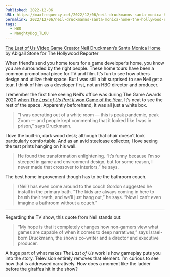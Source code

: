 ```yaml
---
Published: 2022-12-06
URL: https://maxfrequency.net/2022/12/06/neil-druckmanns-santa-monica-home-the-hollywood-reporter/
permalink: 2022/12/06/neil-druckmanns-santa-monica-home-the-hollywood-reporter/
tags:
  - HBO
  - NaughtyDog_TLOU
---
```

[The Last of Us Video Game Creator Neil Druckmann’s Santa Monica Home](https://www.hollywoodreporter.com/lifestyle/real-estate/the-last-of-us-video-game-creator-neil-druckmann-santa-monica-home-1235271530/) by Abigail Stone for The Hollywood Reporter

When friend’s send you home tours for a game developer’s home, you know you are surrounded by the right people. These home tours have been a common promotional piece for TV and film. It’s fun to see how others design and utilize their space. But I was still a bit surprised to see Neil get a tour. I think of him as a developer first, not an HBO director and producer. 

I remember the first time seeing Neil’s office was during The Game Awards 2020 [when *The Last of Us Part II* won Game of the Year](https://youtube.com/watch?v=zWz6v-UAs8Q&t=11728). It’s neat to see the rest of the space. Apparently beforehand, it was all just a white box.

> “I was operating out of a white room — this is peak pandemic, peak Zoom — and people kept commenting that it looked like I was in prison,” says Druckmann.

I love the built-in, dark wood desk; although that chair doesn’t look particularly comfortable. And as an avid steelcase collector, I love seeing the test prints hanging on his wall.

> He found the transformation enlightening. “It’s funny because I’m so steeped in game and environment design, but for some reason, I never made that crossover to interiors,” he says.

The best home improvement though has to be the bathroom couch.

> (Neil) has even come around to the couch Gordon suggested he install in the primary bath. “The kids are always coming in here to brush their teeth, and we’ll just hang out,” he says. “Now I can’t even imagine a bathroom without a couch.”

---

Regarding the TV show, this quote from Neil stands out:

> “My hope is that it completely changes how non-gamers view what games are capable of when it comes to deep narratives,” says Israel-born Druckmann, the show’s co-writer and a director and executive producer.

A huge part of what makes *The Last of Us* work is how gameplay puts you into the story. Television entirely removes that element. I’m curious to see how that is addressed narratively. How does a moment like the ladder before the giraffes hit in the show? 